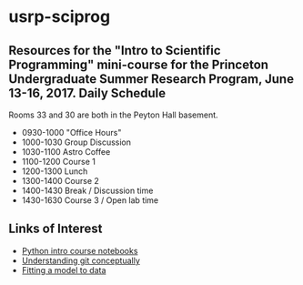 # usrp-sciprog
Resources for the "Intro to Scientific Programming" mini-course for the Princeton Undergraduate Summer Research Program, June 13-16, 2017. 
Daily Schedule
----------

Rooms 33 and 30 are both in the Peyton Hall basement.

* 0930-1000 "Office Hours"
* 1000-1030  Group Discussion
* 1030-1100  Astro Coffee
* 1100-1200  Course 1
* 1200-1300  Lunch
* 1300-1400  Course 2
* 1400-1430  Break / Discussion time
* 1430-1630  Course 3 / Open lab time


Links of Interest
------------------

* [Python intro course notebooks](https://github.com/jakevdp/2014_fall_ASTR599/tree/master/notebooks)
* [Understanding git conceptually](https://www.sbf5.com/~cduan/technical/git/)
* [Fitting a model to data](http://arxiv.org/abs/1008.4686)
